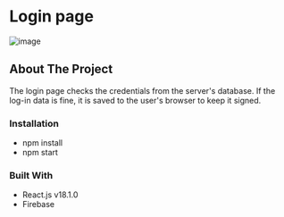 # Login page

![image](https://user-images.githubusercontent.com/58663418/174718200-644c41f2-a653-4671-bff7-d8a627351990.png)


## About The Project

The login page checks the credentials from the server's database. If the log-in data is fine, it is saved to the user's browser to keep it signed.

### Installation

* npm install
* npm start

### Built With

* React.js v18.1.0
* Firebase





